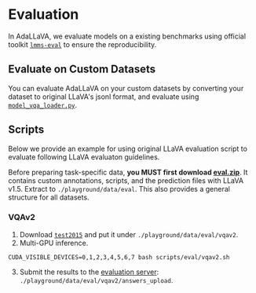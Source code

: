 # Evaluation

In AdaLLaVA, we evaluate models on a existing benchmarks using official toolkit [`lmms-eval`](https://github.com/EvolvingLMMs-Lab/lmms-eval) to ensure the reproducibility.


## Evaluate on Custom Datasets

You can evaluate AdaLLaVA on your custom datasets by converting your dataset to original LLaVA's jsonl format, and evaluate using [`model_vqa_loader.py`](../src/adallava/eval/model_vqa_loader.py).


## Scripts
Below we provide an example for using original LLaVA evaluation script to evaluate following LLaVA evaluaton guidelines.

Before preparing task-specific data, **you MUST first download [eval.zip](https://drive.google.com/file/d/1atZSBBrAX54yYpxtVVW33zFvcnaHeFPy/view?usp=sharing)**. It contains custom annotations, scripts, and the prediction files with LLaVA v1.5. Extract to `./playground/data/eval`. This also provides a general structure for all datasets.

### VQAv2

1. Download [`test2015`](http://images.cocodataset.org/zips/test2015.zip) and put it under `./playground/data/eval/vqav2`.
2. Multi-GPU inference.
```Shell
CUDA_VISIBLE_DEVICES=0,1,2,3,4,5,6,7 bash scripts/eval/vqav2.sh
```
3. Submit the results to the [evaluation server](https://eval.ai/web/challenges/challenge-page/830/my-submission): `./playground/data/eval/vqav2/answers_upload`.

